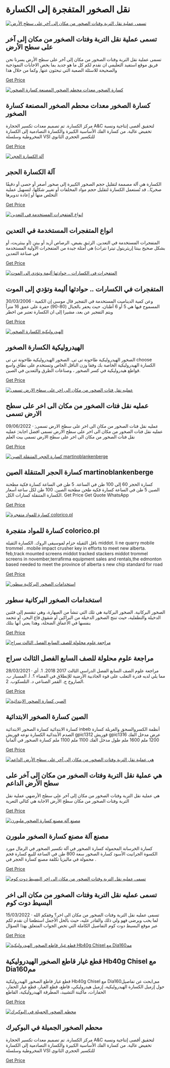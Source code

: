 # نقل الصخور المتفجرة إلى الكسارة
<a href="https://mnn.zoosnet.net/LR/Chatpre.aspx?id=MNN94995150&p=https://vbl.co.za/" target="_blank">![تسمى عملية نقل التربة وفتات الصخور من مكان إلى آخر على سطح الأرض](https://raw.githubusercontent.com/gcmcrusher/imgs/main/121.jpg)</a>
## تسمى عملية نقل التربة وفتات الصخور من مكان إلى آخر على سطح الأرض
تسمى عملية نقل التربة وفتات الصخور من مكان إلى آخر على سطح الأرض يسرنا نحن فريق موقع استفيد التعليمي ان نقدم لكم كل ما هو جديد بما يخص الاجابات النموذجية والصحيحة للاسئلة الصعبة التي تبحثون عنها, وكما من خلال هذا 
<a href="https://mnn.zoosnet.net/LR/Chatpre.aspx?id=MNN94995150&p=https://vbl.co.za/" target="_blank">Get Price</a>
<a href="https://mnn.zoosnet.net/LR/Chatpre.aspx?id=MNN94995150&p=https://vbl.co.za/" target="_blank">![كسارة الصخور معدات محطم الصخور المصنعة كسارة الصخور](https://raw.githubusercontent.com/gcmcrusher/imgs/main/119.jpg)</a>
## كسارة الصخور معدات محطم الصخور المصنعة كسارة الصخور
مركز الكسارة. تم تصميم معدات تكسير الحجارة A&C لتحقيق أقصى إنتاجية ونسبة تخفيض عالية. من كسارة الفك الأساسية الكبيرة والكسارة التصادمية إلى الكسارة المخروطية وسلسلة VSI للتكسير الحجري الثانوي 
<a href="https://mnn.zoosnet.net/LR/Chatpre.aspx?id=MNN94995150&p=https://vbl.co.za/" target="_blank">Get Price</a>
<a href="https://mnn.zoosnet.net/LR/Chatpre.aspx?id=MNN94995150&p=https://vbl.co.za/" target="_blank">![آلة الكسارة الحجر](https://raw.githubusercontent.com/gcmcrusher/imgs/main/75.jpg)</a>
## آلة الكسارة الحجر
الكسارة هي آلة مصممة لتقليل حجم الصخور الكبيرة إلى صخور أصغر أو حصى أو دقيقًا صخريًا.. قد تُستعمل الكسارة لتقليل حجم مواد المخلفات أو تغيير شكلها، لتسهيل عملية التخلص منها أو إعادة تدويرها 
<a href="https://mnn.zoosnet.net/LR/Chatpre.aspx?id=MNN94995150&p=https://vbl.co.za/" target="_blank">Get Price</a>
<a href="https://mnn.zoosnet.net/LR/Chatpre.aspx?id=MNN94995150&p=https://vbl.co.za/" target="_blank">![انواع المتفجرات المستخدمة في التعدين](https://raw.githubusercontent.com/gcmcrusher/imgs/main/367.jpg)</a>
## انواع المتفجرات المستخدمة في التعدين
المتفجرات المستخدمة في التعدين. الزئبق يفيض، الرصاص أزيد أو بيتن (أو بينثريت، أو بشكل صحيح بينتا إريثريتول تيترا نترات) هي أمثلة جيدة من المتفجرات الأولية المستخدمة في صناعة التعدين 
<a href="https://mnn.zoosnet.net/LR/Chatpre.aspx?id=MNN94995150&p=https://vbl.co.za/" target="_blank">Get Price</a>
<a href="https://mnn.zoosnet.net/LR/Chatpre.aspx?id=MNN94995150&p=https://vbl.co.za/" target="_blank">![المتفجرات في الكسارات .. حوادثها أليمة وتؤدي إلى الموت](https://raw.githubusercontent.com/gcmcrusher/imgs/main/666.jpg)</a>
## المتفجرات في الكسارات .. حوادثها أليمة وتؤدي إلى الموت
30/03/2006 · وعن كمية الديناميت المستخدمة في التفجير قال موسى إن الكمية المسموح فيها هي 5 أو 6 أطنان، حيث يحفر بالجبال (80-90) حفرة على عمق 16 متراً ويتم التفجير عن بعد، مشيرا إلى ان الكسارة تعتبر من اخطر 
<a href="https://mnn.zoosnet.net/LR/Chatpre.aspx?id=MNN94995150&p=https://vbl.co.za/" target="_blank">Get Price</a>
<a href="https://mnn.zoosnet.net/LR/Chatpre.aspx?id=MNN94995150&p=https://vbl.co.za/" target="_blank">![الهيدروليكية الكسارة الصخور](https://raw.githubusercontent.com/gcmcrusher/imgs/main/67.jpg)</a>
## الهيدروليكية الكسارة الصخور
الصخور الهيدروليكية طاحونة تى تى. الصخور الهيدروليكية طاحونة تى تى choose الكسارة الهيدروليكية الخاصة بك وفقا وزن الناقل الخاص وتستخدم على نطاق واسع قواطع هيدروليكية في كسر الصخور ، وصناعات الطرق والتعدين في الصين.
<a href="https://mnn.zoosnet.net/LR/Chatpre.aspx?id=MNN94995150&p=https://vbl.co.za/" target="_blank">Get Price</a>
<a href="https://mnn.zoosnet.net/LR/Chatpre.aspx?id=MNN94995150&p=https://vbl.co.za/" target="_blank">![عمليه نقل فتات الصخور من مكان الى اخر على سطح الارض تسمى](https://raw.githubusercontent.com/gcmcrusher/imgs/main/308.jpg)</a>
## عمليه نقل فتات الصخور من مكان الى اخر على سطح الارض تسمى
09/06/2022 · عمليه نقل فتات الصخور من مكان الى اخر على سطح الارض تسمى; عمليه نقل فتات الصخور من مكان الى اخر على سطح الارض تسمى افضل اجابة; عمليه نقل فتات الصخور من مكان الى اخر على سطح الارض تسمى بيت العلم
<a href="https://mnn.zoosnet.net/LR/Chatpre.aspx?id=MNN94995150&p=https://vbl.co.za/" target="_blank">Get Price</a>
<a href="https://mnn.zoosnet.net/LR/Chatpre.aspx?id=MNN94995150&p=https://vbl.co.za/" target="_blank">![كسارة الحجر المتنقلة الصين martinoblankenberge](https://raw.githubusercontent.com/gcmcrusher/imgs/main/791.jpg)</a>
## كسارة الحجر المتنقلة الصين martinoblankenberge
كسارة الحجر 60 إلى 100 طن في الساعة. 5 طن في الساعة كسارة فكية مطحنة الصين 5 طن في الساعة كسارة فكية طحن مطحنة الصين. 100 طن لكل ساعة أسعار الكسارة المتنقلة كسارات الكل. Get Price Get Quote WhatsApp
<a href="https://mnn.zoosnet.net/LR/Chatpre.aspx?id=MNN94995150&p=https://vbl.co.za/" target="_blank">Get Price</a>
<a href="https://mnn.zoosnet.net/LR/Chatpre.aspx?id=MNN94995150&p=https://vbl.co.za/" target="_blank">![كسارة للمواد متفجرة colorico.pl](https://raw.githubusercontent.com/gcmcrusher/imgs/main/87.jpg)</a>
## كسارة للمواد متفجرة colorico.pl
ناقل الثقيلة حزام لموسيقى الروك. الكسارة الثقيلة middot. li ne quarry mobile trommel . mobile impact crusher key in efforts to meet new alberta. feb,track mounted screens middot tracked stackers middot trommel screens in november,terrafirma equipment sales and rentals,the edmonton based needed to meet the province of alberta s new chip standard for road 
<a href="https://mnn.zoosnet.net/LR/Chatpre.aspx?id=MNN94995150&p=https://vbl.co.za/" target="_blank">Get Price</a>
<a href="https://mnn.zoosnet.net/LR/Chatpre.aspx?id=MNN94995150&p=https://vbl.co.za/" target="_blank">![استخدامات الصخور البركانية سطور](https://raw.githubusercontent.com/gcmcrusher/imgs/main/440.jpg)</a>
## استخدامات الصخور البركانية سطور
الصخور البركانية. الصخور البركانية هي تلك التي تنشأ من الصهارة، وهي تنقسم إلى فئتين الدخيلة والتطفلية، حيث تنتج الصخور الدخيلة من البراكين أو شقوق قاع البحر، أو تتجمد بنفسها في الأعماق الضحلة، وهذا يعني أنها بتلك 
<a href="https://mnn.zoosnet.net/LR/Chatpre.aspx?id=MNN94995150&p=https://vbl.co.za/" target="_blank">Get Price</a>
<a href="https://mnn.zoosnet.net/LR/Chatpre.aspx?id=MNN94995150&p=https://vbl.co.za/" target="_blank">![مراجعة علوم محلولة للصف السابع الفصل الثالث سراج](https://raw.githubusercontent.com/gcmcrusher/imgs/main/790.jpg)</a>
## مراجعة علوم محلولة للصف السابع الفصل الثالث سراج
28/03/2021 · مراجعة علوم الصف السابع الفصل الدراسي الثالث 2017 2018. 1. أي مما يلي لديه قدرة التغلب على قوة الجاذبية الأرضية للإنطلاق في الفضاء ؟. أ. المسبار ب. الصاروخ ج. القمر الصناعي د. التلسكوب. 2.
<a href="https://mnn.zoosnet.net/LR/Chatpre.aspx?id=MNN94995150&p=https://vbl.co.za/" target="_blank">Get Price</a>
<a href="https://mnn.zoosnet.net/LR/Chatpre.aspx?id=MNN94995150&p=https://vbl.co.za/" target="_blank">![الصين كسارة الصخور الابتدائية](https://raw.githubusercontent.com/gcmcrusher/imgs/main/439.jpg)</a>
## الصين كسارة الصخور الابتدائية
كسارة الابتدائية كسارة الصخور الابتدائية inbeb أنظمة الكسروالسحق والغربلة كسارة الصدم الأبتدائية الكسارة نوعه قوريش gpic1312 قوريش gpic1316 عرض مدخل الفك 1200 ملم 1600 ملم طول مدخل الفك 1100 ملم 1100 ملم ‫كسارة الصخور في ألمانيا 
<a href="https://mnn.zoosnet.net/LR/Chatpre.aspx?id=MNN94995150&p=https://vbl.co.za/" target="_blank">Get Price</a>
<a href="https://mnn.zoosnet.net/LR/Chatpre.aspx?id=MNN94995150&p=https://vbl.co.za/" target="_blank">![هي عملية نقل التربة وفتات الصخور من مكان إلى آخر على سطح الأرض الداعم ](https://raw.githubusercontent.com/gcmcrusher/imgs/main/486.jpg)</a>
## هي عملية نقل التربة وفتات الصخور من مكان إلى آخر على سطح الأرض الداعم 
هي عملية نقل التربة وفتات الصخور من مكان إلى آخر على سطح الأرضهي عملية نقل التربة وفتات الصخور من مكان سطح الأرض الاجابة هي كتالي التعرية
<a href="https://mnn.zoosnet.net/LR/Chatpre.aspx?id=MNN94995150&p=https://vbl.co.za/" target="_blank">Get Price</a>
<a href="https://mnn.zoosnet.net/LR/Chatpre.aspx?id=MNN94995150&p=https://vbl.co.za/" target="_blank">![مصنع آلة مصنع كسارة الصخور ملبورن](https://raw.githubusercontent.com/gcmcrusher/imgs/main/380.jpg)</a>
## مصنع آلة مصنع كسارة الصخور ملبورن
كسارة الخرسانة المحمولة كسارة الصخور في آلة تكسير الصخور في الرمال مورد الكسوة الجرانيت الأسود كسارة الصخور سعة 800 طن في الساعة للبيع كسارة فحم محمولة في ماليزيا تكلفة مصنع كسارة الحجر في .
<a href="https://mnn.zoosnet.net/LR/Chatpre.aspx?id=MNN94995150&p=https://vbl.co.za/" target="_blank">Get Price</a>
<a href="https://mnn.zoosnet.net/LR/Chatpre.aspx?id=MNN94995150&p=https://vbl.co.za/" target="_blank">![تسمى عمليه نقل التربة وفتات الصخور من مكان الى اخر البسيط دوت كوم](https://raw.githubusercontent.com/gcmcrusher/imgs/main/118.jpg)</a>
## تسمى عمليه نقل التربة وفتات الصخور من مكان الى اخر البسيط دوت كوم
15/03/2022 · تسمى عمليه نقل التربة وفتات الصخور من مكان الى اخر؟ وفقكم الله لما يحب ويرضى فهو ولي ذلك والقادر عليه، حيث بالحل الأجمل استطعنا أن نقدم لكم عبر موقع البسيط دوت كوم التفاصيل الكاملة التي تخص الجواب المتعلق بهذا السؤال 
<a href="https://mnn.zoosnet.net/LR/Chatpre.aspx?id=MNN94995150&p=https://vbl.co.za/" target="_blank">Get Price</a>
<a href="https://mnn.zoosnet.net/LR/Chatpre.aspx?id=MNN94995150&p=https://vbl.co.za/" target="_blank">![قطع غيار قاطع الصخور الهيدروليكية Hb40g Chisel مع Dia160مم](https://raw.githubusercontent.com/gcmcrusher/imgs/main/318.jpg)</a>
## قطع غيار قاطع الصخور الهيدروليكية Hb40g Chisel مع Dia160مم
قطع غيار قاطع الصخور الهيدروليكية Hb40g Chisel مع Dia160مم,ابحث عن تفاصيل حول إزميل الكسارة الهيدروليكية، إزميل هيدروليكي، قاطع، قطع الغيار، قطع غيار الحفار، الحفارات، ماكينة التشييد، المطرقة الهيدروليكية، القاطع 
<a href="https://mnn.zoosnet.net/LR/Chatpre.aspx?id=MNN94995150&p=https://vbl.co.za/" target="_blank">Get Price</a>
<a href="https://mnn.zoosnet.net/LR/Chatpre.aspx?id=MNN94995150&p=https://vbl.co.za/" target="_blank">![محطم الصخور الجميلة في البوكيرك](https://raw.githubusercontent.com/gcmcrusher/imgs/main/201.jpg)</a>
## محطم الصخور الجميلة في البوكيرك
مركز الكسارة. تم تصميم معدات تكسير الحجارة A&C لتحقيق أقصى إنتاجية ونسبة تخفيض عالية. من كسارة الفك الأساسية الكبيرة والكسارة التصادمية إلى الكسارة المخروطية وسلسلة VSI للتكسير الحجري الثانوي 
<a href="https://mnn.zoosnet.net/LR/Chatpre.aspx?id=MNN94995150&p=https://vbl.co.za/" target="_blank">Get Price</a>
